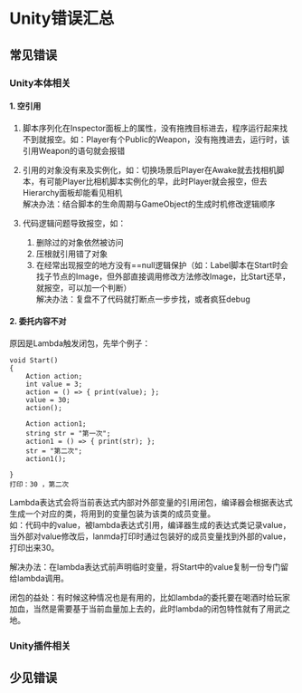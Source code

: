 # Unity错误汇总

## 常见错误

### Unity本体相关

#### 1. 空引用


1. 脚本序列化在Inspector面板上的属性，没有拖拽目标进去，程序运行起来找不到就报空。如：Player有个Public的Weapon，没有拖拽进去，运行时，该引用Weapon的语句就会报错

2. 引用的对象没有来及实例化，如：切换场景后Player在Awake就去找相机脚本，有可能Player比相机脚本实例化的早，此时Player就会报空，但去Hierarchy面板却能看见相机   
    解决办法：结合脚本的生命周期与GameObject的生成时机修改逻辑顺序

3. 代码逻辑问题导致报空，如：   
    1.  删除过的对象依然被访问
    2.  压根就引用错了对象 
    3.  在经常出现报空的地方没有==null逻辑保护（如：Label脚本在Start时会找子节点的Image，但外部直接调用修改方法修改Image，比Start还早，就报空，可以加一个判断）     
解决办法：复盘不了代码就打断点一步步找，或者疯狂debug

#### 2. 委托内容不对

原因是Lambda触发闭包，先举个例子：    

    void Start()
    {
        Action action;
        int value = 3;
        action = () => { print(value); };
        value = 30;
        action();

        Action action1;
        string str = "第一次";
        action1 = () => { print(str); };
        str = "第二次";
        action1();

    }     
    打印：30 ，第二次

Lambda表达式会将当前表达式内部对外部变量的引用闭包，编译器会根据表达式生成一个对应的类，将用到的变量包装为该类的成员变量。  
如：代码中的value，被lambda表达式引用，编译器生成的表达式类记录value，当外部对value修改后，lanmda打印时通过包装好的成员变量找到外部的value，打印出来30。    

解决办法：在lambda表达式前声明临时变量，将Start中的value复制一份专门留给lambda调用。    

闭包的益处：有时候这种情况也是有用的，比如lambda的委托要在喝酒时给玩家加血，当然是需要基于当前血量加上去的，此时lambda的闭包特性就有了用武之地。



### Unity插件相关

## 少见错误